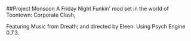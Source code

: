 ##Project Monsoon
A Friday Night Funkin' mod set in the world of Toontown: Corporate Clash,

Featuring Music from Dreath; and directed by Eleen.
Using Psych Engine 0.7.3.
